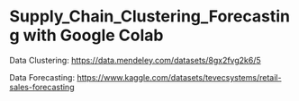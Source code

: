 # Supply_Chain_Clustering_Forecasting with Google Colab

Data Clustering: https://data.mendeley.com/datasets/8gx2fvg2k6/5

Data Forecasting: https://www.kaggle.com/datasets/tevecsystems/retail-sales-forecasting
